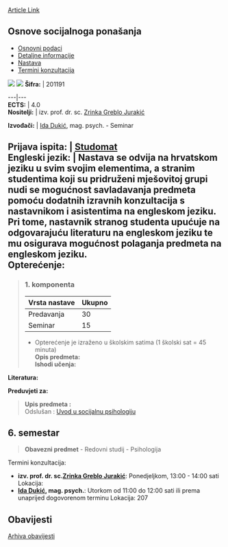[Article Link](https://www.fhs.hr/predmet/osp_b)

## Osnove socijalnoga ponašanja
  * [Osnovni podaci](https://www.fhs.hr/predmet/osp_b#v1id-523793_599487_1_0 "Osnovni podaci")
  * [Detaljne informacije](https://www.fhs.hr/predmet/osp_b#v1id-523793_599487_1_1 "Detaljne informacije")
  * [Nastava](https://www.fhs.hr/predmet/osp_b#v1id-523793_599487_1_2 "Nastava")
  * [Termini konzultacija](https://www.fhs.hr/predmet/osp_b#v1id-523793_599487_1_3 "Termini konzultacija")


[![](https://www.fhs.hr/img/flags/gif/hr.gif)](https://www.fhs.hr/predmet/osp_b) [![](https://www.fhs.hr/img/flags/gif/gb.gif)](https://www.fhs.hr/en/course/bosb)
**Šifra:** |  201191  
  
---|---  
**ECTS:** |  4.0   
**Nositelji:** |  izv. prof. dr. sc. [Zrinka Greblo Jurakić](https://www.fhs.hr/djelatnik/zrinka.greblo_jurakic)   
  
**Izvođači:** |  [Ida Dukić](https://www.fhs.hr/djelatnik/ida.dukic), mag. psych. - Seminar  
  
**Prijava ispita:** |  [Studomat](http://www.isvu.hr/studomat)  
**Engleski jezik:** |  Nastava se odvija na hrvatskom jeziku u svim svojim elementima, a stranim studentima koji su pridruženi mješovitoj grupi nudi se mogućnost savladavanja predmeta pomoću dodatnih izravnih konzultacija s nastavnikom i asistentima na engleskom jeziku. Pri tome, nastavnik stranog studenta upućuje na odgovarajuću literaturu na engleskom jeziku te mu osigurava mogućnost polaganja predmeta na engleskom jeziku.   
**Opterećenje:**  
---  
> ### 1. komponenta
> | Vrsta nastave | Ukupno  
> ---|---  
> Predavanja | 30  
> Seminar | 15  
> * Opterećenje je izraženo u školskim satima (1 školski sat = 45 minuta)   
**Opis predmeta:**  
> **Ishodi učenja:**  

  
**Literatura:**  

  
**Preduvjeti za:**  
> **Upis predmeta :**  
>  Odslušan : [Uvod u socijalnu psihologiju](https://www.fhs.hr/predmet/uusp_a)  
>   
**6. semestar**  
---  
> **Obavezni predmet** - Redovni studij - Psihologija  
>   
Termini konzultacija: 
  * **izv. prof. dr. sc.[Zrinka Greblo Jurakić](https://www.fhs.hr/djelatnik/zrinka.greblo_jurakic)**: 
Ponedjeljkom, 13:00 - 14:00 sati
Lokacija: 
  * **[Ida Dukić](https://www.fhs.hr/djelatnik/ida.dukic), mag. psych.**: 
Utorkom od 11:00 do 12:00 sati ili prema unaprijed dogovorenom terminu
Lokacija: 207 


## Obavijesti
[Arhiva obavijesti](https://www.fhs.hr/predmet/osp_b?@=21888#news_116058 "Arhiva obavijesti")
